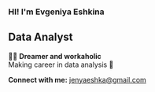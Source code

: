 ### HI! I'm Evgeniya Eshkina  
  
## Data Analyst  
  
👩‍🚀 **Dreamer and workaholic**  
Making career in data analysis 🚀  
  
**Connect with me:** jenyaeshka@gmail.com
